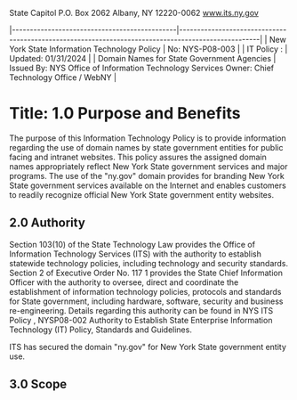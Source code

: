 State Capitol P.O. Box 2062 Albany, NY 12220-0062 www.its.ny.gov

$^{ }$

|----------------------------------------------|----------------------------------------------------------------------------------------------------|
| New York State Information Technology Policy | No:  NYS-P08-003                                                                                   |
| IT Policy :                                  | Updated:  01/31/2024                                                                               |
| Domain Names for State  Government Agencies  | Issued By:  NYS Office of Information  Technology Services  Owner: Chief Technology Office / WebNY |

# Title: **1.0 Purpose and Benefits**

The purpose of this Information Technology Policy is to provide information regarding the use of domain names by state government entities for public facing and intranet websites. This policy assures the assigned domain names appropriately reflect New York State government services and major programs. The use of the "ny.gov" domain provides for branding New York State government services available on the Internet and enables customers to readily recognize official New York State government entity websites.

## **2.0 Authority**

Section 103(10) of the State Technology Law provides the Office of Information Technology Services (ITS) with the authority to establish statewide technology policies, including technology and security standards. Section 2 of Executive Order No. 117 1 provides the State Chief Information Officer with the authority to oversee, direct and coordinate the establishment of information technology policies, protocols and standards for State government, including hardware, software, security and business re-engineering. Details regarding this authority can be found in NYS ITS Policy , NYSP08-002 Authority to Establish State Enterprise Information Technology (IT) Policy, Standards and Guidelines.

ITS has secured the domain "ny.gov" for New York State government entity use.

## **3.0 Scope**